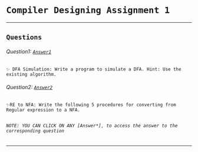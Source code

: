 # ```Compiler Designing Assignment 1```  
***  
## ```Questions```  

###### Question1: [```Answer1```](1.c)
    ✨ DFA Simulation: Write a program to simulate a DFA. Hint: Use the existing algorithm.  
###### Question2: [```Answer2```](2.c)
    ✨RE to NFA: Write the following 5 procedures for converting from Regular expression to a NFA.  
##  
###### ```NOTE: YOU CAN CLICK ON ANY [Answer*], to access the answer to the corresponding question```

---
